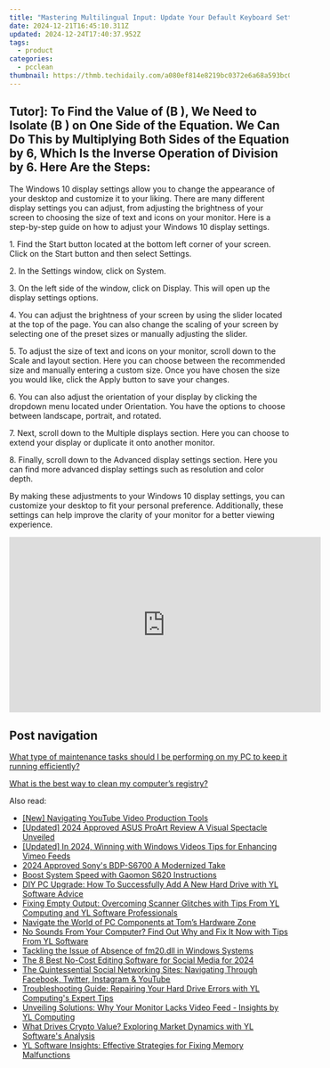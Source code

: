 ```yaml
---
title: "Mastering Multilingual Input: Update Your Default Keyboard Setting in Windows 10 with Help From YL Software Experts"
date: 2024-12-21T16:45:10.311Z
updated: 2024-12-24T17:40:37.952Z
tags:
  - product
categories:
  - pcclean
thumbnail: https://thmb.techidaily.com/a080ef814e8219bc0372e6a68a593bc00b4cb1212abb381c555dc4e79829ce23.jpg
---
```


## Tutor]: To Find the Value of \(B \), We Need to Isolate \(B \) on One Side of the Equation. We Can Do This by Multiplying Both Sides of the Equation by 6, Which Is the Inverse Operation of Division by 6. Here Are the Steps:

The Windows 10 display settings allow you to change the appearance of your desktop and customize it to your liking. There are many different display settings you can adjust, from adjusting the brightness of your screen to choosing the size of text and icons on your monitor. Here is a step-by-step guide on how to adjust your Windows 10 display settings. 

1\. Find the Start button located at the bottom left corner of your screen. Click on the Start button and then select Settings.

2\. In the Settings window, click on System.

3\. On the left side of the window, click on Display. This will open up the display settings options. 

4\. You can adjust the brightness of your screen by using the slider located at the top of the page. You can also change the scaling of your screen by selecting one of the preset sizes or manually adjusting the slider.

5\. To adjust the size of text and icons on your monitor, scroll down to the Scale and layout section. Here you can choose between the recommended size and manually entering a custom size. Once you have chosen the size you would like, click the Apply button to save your changes.

6\. You can also adjust the orientation of your display by clicking the dropdown menu located under Orientation. You have the options to choose between landscape, portrait, and rotated.

7\. Next, scroll down to the Multiple displays section. Here you can choose to extend your display or duplicate it onto another monitor.

8\. Finally, scroll down to the Advanced display settings section. Here you can find more advanced display settings such as resolution and color depth. 

By making these adjustments to your Windows 10 display settings, you can customize your desktop to fit your personal preference. Additionally, these settings can help improve the clarity of your monitor for a better viewing experience.

<!-- affiliate ads begin -->
<iframe width="560" height="315" src="https://www.youtube.com/embed/Jng92DT1n_Y?si=LvxQhsEJoymsM2iZ" title="YouTube video player" frameborder="0" allow="accelerometer; autoplay; clipboard-write; encrypted-media; gyroscope; picture-in-picture; web-share" referrerpolicy="strict-origin-when-cross-origin" allowfullscreen></iframe>
<!-- affiliate ads end -->

## Post navigation

[What type of maintenance tasks should I be performing on my PC to keep it running efficiently?](https://tools.techidaily.com/pcclean/products/)

[What is the best way to clean my computer’s registry?](https://tools.techidaily.com/pcclean/products/)

<ins class="adsbygoogle"
     style="display:block"
     data-ad-format="autorelaxed"
     data-ad-client="ca-pub-7571918770474297"
     data-ad-slot="1223367746"></ins>

<ins class="adsbygoogle"
     style="display:block"
     data-ad-client="ca-pub-7571918770474297"
     data-ad-slot="8358498916"
     data-ad-format="auto"
     data-full-width-responsive="true"></ins>

<span class="atpl-alsoreadstyle">Also read:</span>
<div><ul>
<li><a href="https://facebook-video-share.techidaily.com/new-navigating-youtube-video-production-tools/"><u>[New] Navigating YouTube Video Production Tools</u></a></li>
<li><a href="https://article-helps.techidaily.com/updated-2024-approved-asus-proart-review-a-visual-spectacle-unveiled/"><u>[Updated] 2024 Approved ASUS ProArt Review A Visual Spectacle Unveiled</u></a></li>
<li><a href="https://vimeo-videos.techidaily.com/updated-in-2024-winning-with-windows-videos-tips-for-enhancing-vimeo-feeds/"><u>[Updated] In 2024, Winning with Windows Videos Tips for Enhancing Vimeo Feeds</u></a></li>
<li><a href="https://fox-direct.techidaily.com/2024-approved-sonys-bdp-s6700-a-modernized-take/"><u>2024 Approved Sony's BDP-S6700 A Modernized Take</u></a></li>
<li><a href="https://driver-install.techidaily.com/boost-system-speed-with-gaomon-s620-instructions/"><u>Boost System Speed with Gaomon S620 Instructions</u></a></li>
<li><a href="https://discover-alternatives.techidaily.com/diy-pc-upgrade-how-to-successfully-add-a-new-hard-drive-with-yl-software-advice/"><u>DIY PC Upgrade: How To Successfully Add A New Hard Drive with YL Software Advice</u></a></li>
<li><a href="https://discover-alternatives.techidaily.com/fixing-empty-output-overcoming-scanner-glitches-with-tips-from-yl-computing-and-yl-software-professionals/"><u>Fixing Empty Output: Overcoming Scanner Glitches with Tips From YL Computing and YL Software Professionals</u></a></li>
<li><a href="https://hardware-reviews.techidaily.com/navigate-the-world-of-pc-components-at-toms-hardware-zone/"><u>Navigate the World of PC Components at Tom’s Hardware Zone</u></a></li>
<li><a href="https://discover-alternatives.techidaily.com/no-sounds-from-your-computer-find-out-why-and-fix-it-now-with-tips-from-yl-software/"><u>No Sounds From Your Computer? Find Out Why and Fix It Now with Tips From YL Software</u></a></li>
<li><a href="https://tech-renaissance.techidaily.com/tackling-the-issue-of-absence-of-fm20dll-in-windows-systems/"><u>Tackling the Issue of Absence of fm20.dll in Windows Systems</u></a></li>
<li><a href="https://youtube-docs.techidaily.com/-best-no-cost-editing-software-for-social-media-for-2024/"><u>The 8 Best No-Cost Editing Software for Social Media for 2024</u></a></li>
<li><a href="https://win-forum.techidaily.com/the-quintessential-social-networking-sites-navigating-through-facebook-twitter-instagram-and-youtube/"><u>The Quintessential Social Networking Sites: Navigating Through Facebook, Twitter, Instagram & YouTube</u></a></li>
<li><a href="https://discover-alternatives.techidaily.com/troubleshooting-guide-repairing-your-hard-drive-errors-with-yl-computings-expert-tips/"><u>Troubleshooting Guide: Repairing Your Hard Drive Errors with YL Computing's Expert Tips</u></a></li>
<li><a href="https://discover-alternatives.techidaily.com/unveiling-solutions-why-your-monitor-lacks-video-feed-insights-by-yl-computing/"><u>Unveiling Solutions: Why Your Monitor Lacks Video Feed - Insights by YL Computing</u></a></li>
<li><a href="https://discover-alternatives.techidaily.com/what-drives-crypto-value-exploring-market-dynamics-with-yl-softwares-analysis/"><u>What Drives Crypto Value? Exploring Market Dynamics with YL Software's Analysis</u></a></li>
<li><a href="https://discover-alternatives.techidaily.com/yl-software-insights-effective-strategies-for-fixing-memory-malfunctions/"><u>YL Software Insights: Effective Strategies for Fixing Memory Malfunctions</u></a></li>
</ul></div>

